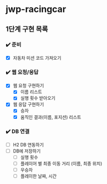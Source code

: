 # jwp-racingcar

## 1단계 구현 목록

### ✔️ 준비

- [x]  자동차 미션 코드 가져오기

### ✔️ 웹 요청/응답

- [x]  웹 요청 구현하기
    - [x]  이름 리스트
    - [x]  실행 횟수 받아오기
- [x]  웹 응답 구현하기
    - [x]  승자
    - [x]  움직인 결과(이름, 포지션) 리스트

### ✔️ DB 연결

- [ ]  H2 DB 연동하기
- [ ]  DB에 저장하기
    - [ ]  실행 횟수
    - [ ]  플레이어 별 최종 이동 거리 (이름, 최종 위치)
    - [ ]  우승자
    - [ ]  플레이한 날짜, 시간